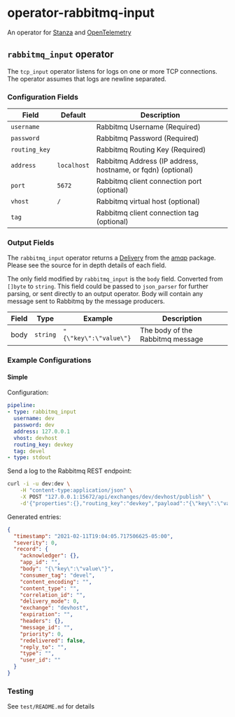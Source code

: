# operator-rabbitmq-input

An operator for [Stanza](https://github.com/observIQ/stanza) and [OpenTelemetry](https://github.com/open-telemetry/opentelemetry-log-collection)

## `rabbitmq_input` operator

The `tcp_input` operator listens for logs on one or more TCP connections. The operator assumes that logs are newline separated.

### Configuration Fields

| Field             | Default          | Description                                                  |
| ---               | ---              | ---                                                          |
| `username`        |                  | Rabbitmq Username (Required)                                 |
| `password`        |                  | Rabbitmq Password (Required)                                 |
| `routing_key`     |                  | Rabbitmq Routing Key (Required)                              |
| `address`         | `localhost`      | Rabbitmq Address (IP address, hostname, or fqdn) (optional)  |
| `port`            | `5672`           | Rabbitmq client connection port (optional)                   |
| `vhost`           | `/`              | Rabbitmq virtual host (optional)                             |
| `tag`             |                  | Rabbitmq client connection tag (optional)                    |

### Output Fields

The `rabbitmq_input` operator returns a [Delivery](https://github.com/streadway/amqp/blob/1c71cc93ed716f9a6f4c2ae8955c25f9176d9f19/delivery.go#L28)
from the [amqp](github.com/streadway/amqp) package. Please see the source for in depth
details of each field.

The only field modified by `rabbitmq_input` is the `body` field. Converted from `[]byte` to `string`.
This field could be passed to `json_parser` for further parsing, or sent directly to an output operator.
Body will contain any message sent to Rabbitmq by the message producers.

| Field  | Type     | Example                | Description                      |
| ---    | ---      | ---                    | ---                              |
| body   | `string` | `"{\"key\":\"value\"}` | The body of the Rabbitmq message |

### Example Configurations

#### Simple

Configuration:
```yaml
pipeline:
- type: rabbitmq_input
  username: dev
  password: dev
  address: 127.0.0.1
  vhost: devhost
  routing_key: devkey
  tag: devel
- type: stdout
```

Send a log to the Rabbitmq REST endpoint:
```bash
curl -i -u dev:dev \
    -H "content-type:application/json" \
    -X POST "127.0.0.1:15672/api/exchanges/dev/devhost/publish" \
    -d'{"properties":{},"routing_key":"devkey","payload":"{\"key\":\"value\"}","payload_encoding":"string"}'
```

Generated entries:
```json
{
  "timestamp": "2021-02-11T19:04:05.717506625-05:00",
  "severity": 0,
  "record": {
    "acknowledger": {},
    "app_id": "",
    "body": "{\"key\":\"value\"}",
    "consumer_tag": "devel",
    "content_encoding": "",
    "content_type": "",
    "correlation_id": "",
    "delivery_mode": 0,
    "exchange": "devhost",
    "expiration": "",
    "headers": {},
    "message_id": "",
    "priority": 0,
    "redelivered": false,
    "reply_to": "",
    "type": "",
    "user_id": ""
  }
}
```

### Testing

See `test/README.md` for details
